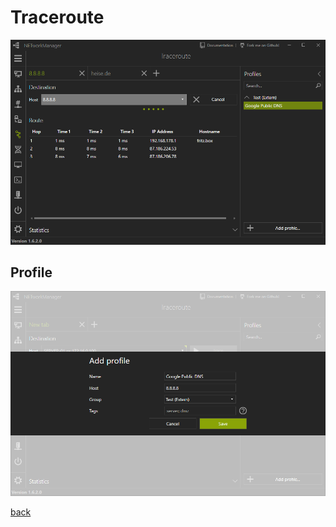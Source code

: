 # Traceroute

![Traceroute](../../_images/Traceroute.png)

## Profile

![Traceroute_Profile](../../_images/Traceroute_Profile.png)

[back](../README.md)